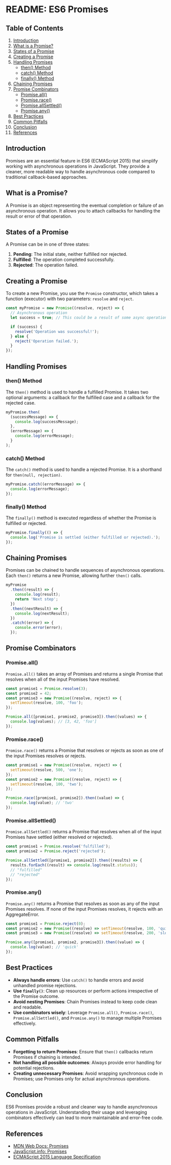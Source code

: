 # README: ES6 Promises

## Table of Contents

1. [Introduction](#introduction)
2. [What is a Promise?](#what-is-a-promise)
3. [States of a Promise](#states-of-a-promise)
4. [Creating a Promise](#creating-a-promise)
5. [Handling Promises](#handling-promises)
    - [then() Method](#then-method)
    - [catch() Method](#catch-method)
    - [finally() Method](#finally-method)
6. [Chaining Promises](#chaining-promises)
7. [Promise Combinators](#promise-combinators)
    - [Promise.all()](#promiseall)
    - [Promise.race()](#promiserace)
    - [Promise.allSettled()](#promiseallsettled)
    - [Promise.any()](#promiseany)
8. [Best Practices](#best-practices)
9. [Common Pitfalls](#common-pitfalls)
10. [Conclusion](#conclusion)
11. [References](#references)

## Introduction

Promises are an essential feature in ES6 (ECMAScript 2015) that simplify working with asynchronous operations in JavaScript. They provide a cleaner, more readable way to handle asynchronous code compared to traditional callback-based approaches.

## What is a Promise?

A Promise is an object representing the eventual completion or failure of an asynchronous operation. It allows you to attach callbacks for handling the result or error of that operation.

## States of a Promise

A Promise can be in one of three states:

1. **Pending**: The initial state, neither fulfilled nor rejected.
2. **Fulfilled**: The operation completed successfully.
3. **Rejected**: The operation failed.

## Creating a Promise

To create a new Promise, you use the `Promise` constructor, which takes a function (executor) with two parameters: `resolve` and `reject`.

```javascript
const myPromise = new Promise((resolve, reject) => {
  // Asynchronous operation
  let success = true; // This could be a result of some async operation

  if (success) {
    resolve('Operation was successful!');
  } else {
    reject('Operation failed.');
  }
});
```

## Handling Promises

### then() Method

The `then()` method is used to handle a fulfilled Promise. It takes two optional arguments: a callback for the fulfilled case and a callback for the rejected case.

```javascript
myPromise.then(
  (successMessage) => {
    console.log(successMessage);
  },
  (errorMessage) => {
    console.log(errorMessage);
  }
);
```

### catch() Method

The `catch()` method is used to handle a rejected Promise. It is a shorthand for `then(null, rejection)`.

```javascript
myPromise.catch((errorMessage) => {
  console.log(errorMessage);
});
```

### finally() Method

The `finally()` method is executed regardless of whether the Promise is fulfilled or rejected.

```javascript
myPromise.finally(() => {
  console.log('Promise is settled (either fulfilled or rejected).');
});
```

## Chaining Promises

Promises can be chained to handle sequences of asynchronous operations. Each `then()` returns a new Promise, allowing further `then()` calls.

```javascript
myPromise
  .then((result) => {
    console.log(result);
    return 'Next step';
  })
  .then((nextResult) => {
    console.log(nextResult);
  })
  .catch((error) => {
    console.error(error);
  });
```

## Promise Combinators

### Promise.all()

`Promise.all()` takes an array of Promises and returns a single Promise that resolves when all of the input Promises have resolved.

```javascript
const promise1 = Promise.resolve(3);
const promise2 = 42;
const promise3 = new Promise((resolve, reject) => {
  setTimeout(resolve, 100, 'foo');
});

Promise.all([promise1, promise2, promise3]).then((values) => {
  console.log(values); // [3, 42, 'foo']
});
```

### Promise.race()

`Promise.race()` returns a Promise that resolves or rejects as soon as one of the input Promises resolves or rejects.

```javascript
const promise1 = new Promise((resolve, reject) => {
  setTimeout(resolve, 500, 'one');
});
const promise2 = new Promise((resolve, reject) => {
  setTimeout(resolve, 100, 'two');
});

Promise.race([promise1, promise2]).then((value) => {
  console.log(value); // 'two'
});
```

### Promise.allSettled()

`Promise.allSettled()` returns a Promise that resolves when all of the input Promises have settled (either resolved or rejected).

```javascript
const promise1 = Promise.resolve('fulfilled');
const promise2 = Promise.reject('rejected');

Promise.allSettled([promise1, promise2]).then((results) => {
  results.forEach((result) => console.log(result.status));
  // "fulfilled"
  // "rejected"
});
```

### Promise.any()

`Promise.any()` returns a Promise that resolves as soon as any of the input Promises resolves. If none of the input Promises resolves, it rejects with an AggregateError.

```javascript
const promise1 = Promise.reject(0);
const promise2 = new Promise((resolve) => setTimeout(resolve, 100, 'quick'));
const promise3 = new Promise((resolve) => setTimeout(resolve, 200, 'slow'));

Promise.any([promise1, promise2, promise3]).then((value) => {
  console.log(value); // 'quick'
});
```

## Best Practices

- **Always handle errors**: Use `catch()` to handle errors and avoid unhandled promise rejections.
- **Use `finally()`**: Clean up resources or perform actions irrespective of the Promise outcome.
- **Avoid nesting Promises**: Chain Promises instead to keep code clean and readable.
- **Use combinators wisely**: Leverage `Promise.all()`, `Promise.race()`, `Promise.allSettled()`, and `Promise.any()` to manage multiple Promises effectively.

## Common Pitfalls

- **Forgetting to return Promises**: Ensure that `then()` callbacks return Promises if chaining is intended.
- **Not handling all possible outcomes**: Always provide error handling for potential rejections.
- **Creating unnecessary Promises**: Avoid wrapping synchronous code in Promises; use Promises only for actual asynchronous operations.

## Conclusion

ES6 Promises provide a robust and cleaner way to handle asynchronous operations in JavaScript. Understanding their usage and leveraging combinators effectively can lead to more maintainable and error-free code.

## References

- [MDN Web Docs: Promises](https://developer.mozilla.org/en-US/docs/Web/JavaScript/Reference/Global_Objects/Promise)
- [JavaScript.info: Promises](https://javascript.info/promise)
- [ECMAScript 2015 Language Specification](https://www.ecma-international.org/ecma-262/6.0/#sec-promise-objects)
